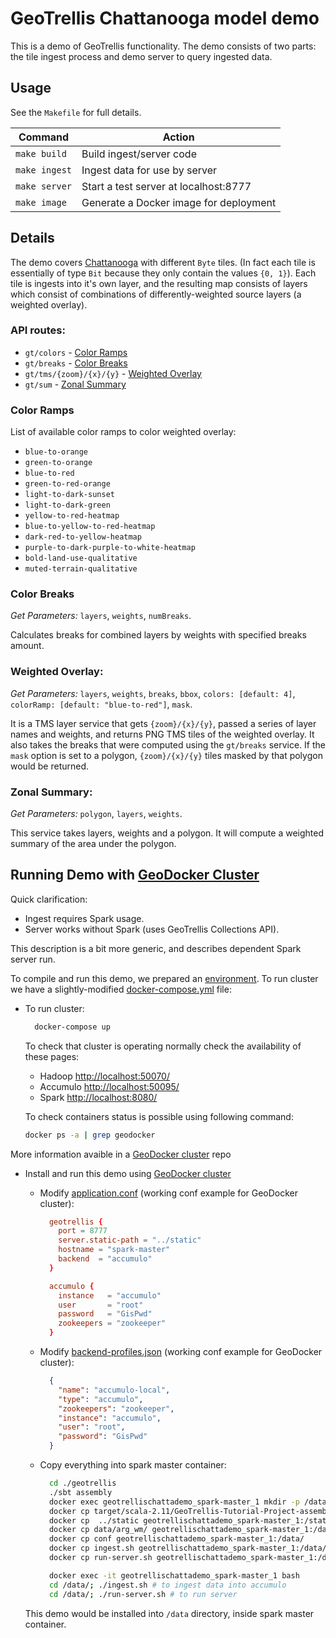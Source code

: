 # GeoTrellis Chattanooga model demo

This is a demo of GeoTrellis functionality. The demo consists of two parts:
the tile ingest process and demo server to query ingested data.

Usage
-----

See the `Makefile` for full details.

Command | Action
------- | -------
`make build` | Build ingest/server code
`make ingest` | Ingest data for use by server
`make server` | Start a test server at localhost:8777
`make image` | Generate a Docker image for deployment

## Details

The demo covers [Chattanooga](https://goo.gl/S2qPCO) with different `Byte` tiles.
(In fact each tile is essentially of type `Bit` because they only contain the  values `{0, 1}`).
Each tile is ingests into it's own layer, and the resulting map consists of layers which consist of combinations of differently-weighted source layers (a weighted overlay).

### API routes:

* `gt/colors`             - [Color Ramps](#color-ramps)
* `gt/breaks`             - [Color Breaks](#color-breaks)
* `gt/tms/{zoom}/{x}/{y}` - [Weighted Overlay](#weighted-overlay)
* `gt/sum`                - [Zonal Summary](#zonal-summary)

### Color Ramps

List of available color ramps to color weighted overlay:

* `blue-to-orange`
* `green-to-orange`
* `blue-to-red`
* `green-to-red-orange`
* `light-to-dark-sunset`
* `light-to-dark-green`
* `yellow-to-red-heatmap`
* `blue-to-yellow-to-red-heatmap`
* `dark-red-to-yellow-heatmap`
* `purple-to-dark-purple-to-white-heatmap`
* `bold-land-use-qualitative`
* `muted-terrain-qualitative`

### Color Breaks

*Get Parameters:* `layers`, `weights`, `numBreaks`.

Calculates breaks for combined layers by weights with specified breaks amount.

### Weighted Overlay:

*Get Parameters:* `layers`, `weights`, `breaks`, `bbox`, `colors: [default: 4]`, `colorRamp: [default: "blue-to-red"]`, `mask`.

It is a TMS layer service that gets `{zoom}/{x}/{y}`, passed a series of layer names and weights, and returns PNG TMS tiles of the weighted overlay.
It also takes the breaks that were computed using the `gt/breaks` service.
If the `mask` option is set to a polygon, `{zoom}/{x}/{y}` tiles masked by that polygon would be returned.

### Zonal Summary:

*Get Parameters:* `polygon`, `layers`, `weights`.

This service takes layers, weights and a polygon.
It will compute a weighted summary of the area under the polygon.

## Running Demo with [GeoDocker Cluster](https://github.com/geodocker/geodocker)

Quick clarification:

* Ingest requires Spark usage.
* Server works without Spark (uses GeoTrellis Collections API).

This description is a bit more generic, and describes dependent Spark server run.

To compile and run this demo, we prepared an
[environment](https://github.com/geodocker/geodocker). To run cluster we
have a slightly-modified [docker-compose.yml](docker-compose.yml) file:

* To run cluster:
  ```bash
    docker-compose up
  ```

  To check that cluster is operating normally check the availability of these pages:
  * Hadoop [http://localhost:50070/](http://localhost:50070/)
  * Accumulo [http://localhost:50095/](http://localhost:50095/)
  * Spark [http://localhost:8080/](http://localhost:8080/)

  To check containers status is possible using following command:

  ```bash
  docker ps -a | grep geodocker
  ```

 More information avaible in a [GeoDocker cluster](https://github.com/geodocker/geodocker) repo

* Install and run this demo using [GeoDocker cluster](https://github.com/geodocker/geodocker)

  * Modify [application.conf](geotrellis/src/main/resource/application.conf) (working conf example for GeoDocker cluster):

    ```conf
      geotrellis {
        port = 8777
        server.static-path = "../static"
        hostname = "spark-master"
        backend  = "accumulo"
      }

      accumulo {
        instance   = "accumulo"
        user       = "root"
        password   = "GisPwd"
        zookeepers = "zookeeper"
      }
    ```

  * Modify [backend-profiles.json](geotrellis/conf/backend-profiles.json) (working conf example for GeoDocker cluster):

    ```json
      {
        "name": "accumulo-local",
        "type": "accumulo",
        "zookeepers": "zookeeper",
        "instance": "accumulo",
        "user": "root",
        "password": "GisPwd"
      }
    ```

  * Copy everything into spark master container:

    ```bash
      cd ./geotrellis
      ./sbt assembly
      docker exec geotrellischattademo_spark-master_1 mkdir -p /data/target/scala-2.10/
      docker cp target/scala-2.11/GeoTrellis-Tutorial-Project-assembly-0.1-SNAPSHOT.jar geotrellischattademo_spark-master_1:/data/target/scala-2.10/GeoTrellis-Tutorial-Project-assembly-0.1-SNAPSHOT.jar
      docker cp  ../static geotrellischattademo_spark-master_1:/static
      docker cp data/arg_wm/ geotrellischattademo_spark-master_1:/data/
      docker cp conf geotrellischattademo_spark-master_1:/data/
      docker cp ingest.sh geotrellischattademo_spark-master_1:/data/
      docker cp run-server.sh geotrellischattademo_spark-master_1:/data/
    ```

    ```bash
      docker exec -it geotrellischattademo_spark-master_1 bash
      cd /data/; ./ingest.sh # to ingest data into accumulo
      cd /data/; ./run-server.sh # to run server
    ```

  This demo would be installed into `/data` directory, inside spark master container.
